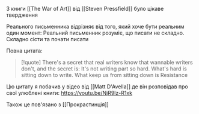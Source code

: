 З книги [[The War of Art]] від [[Steven Pressfield]] було цікаве твердження

Реального письменника відрізняє від того, який хоче бути реальним один момент: Реальний письменник розуміє, що писати не складно. Складно сісти та почати писати

Повна цитата:

> [!quote]
> There's a secret that real writers know that wannable writers don't, and the secret is: It's not writing part so hard. What's hard is sitting down to write. What keep us from sitting down is Resistance

Цю цитату я побачив у відео від [[Matt D'Avella]] де він розповідав про свої улюблені книги: https://youtu.be/NjR9lz-R1xk

Також це пов'язано з [[Прокрастинція]]